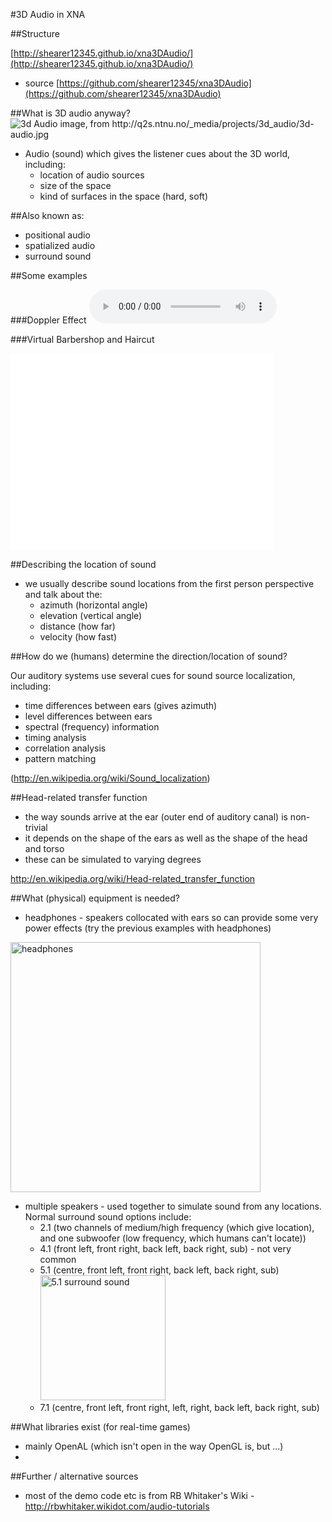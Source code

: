 #3D Audio in XNA


##Structure

[http://shearer12345.github.io/xna3DAudio/](http://shearer12345.github.io/xna3DAudio/)

- source [https://github.com/shearer12345/xna3DAudio](https://github.com/shearer12345/xna3DAudio)



##What is 3D audio anyway?
![3d Audio image, from http://q2s.ntnu.no/_media/projects/3d_audio/3d-audio.jpg
](assets/3d-audio.jpg)

- Audio (sound) which gives the listener cues about the 3D world, including:
  - location of audio sources
  - size of the space
  - kind of surfaces in the space (hard, soft)


##Also known as:

- positional audio
- spatialized audio
- surround sound



##Some examples

###Doppler Effect
<audio controls>
  <source src="assets/Speeding-car-horn_doppler_effect_sample.ogg" type="audio/ogg">
  Your browser does not support the audio element.
</audio>

###Virtual Barbershop and Haircut
<iframe width="420" height="315" src="//www.youtube.com/embed/IUDTlvagjJA" frameborder="0" allowfullscreen></iframe>



##Describing the location of sound

- we usually describe sound locations from the first person perspective and talk about the:
  - azimuth (horizontal angle)
  - elevation (vertical angle)
  - distance (how far)
  - velocity (how fast)


##How do we (humans) determine the direction/location of sound?

Our auditory systems use several cues for sound source localization, including:

- time differences between ears (gives azimuth)
- level differences between ears
- spectral (frequency) information
- timing analysis
- correlation analysis
- pattern matching

(http://en.wikipedia.org/wiki/Sound_localization)


##Head-related transfer function

- the way sounds arrive at the ear (outer end of auditory canal) is non-trivial
- it depends on the shape of the ears as well as the shape of the head and torso
- these can be simulated to varying degrees

http://en.wikipedia.org/wiki/Head-related_transfer_function



##What (physical) equipment is needed?

- headphones - speakers collocated with ears so can provide some very power effects (try the previous examples with headphones)

<img src="http://upload.wikimedia.org/wikipedia/commons/thumb/f/f3/4_adapter.jpg/800px-4_adapter.jpg" alt="headphones" height="400">


- multiple speakers - used together to simulate sound from any locations. Normal surround sound options include:
  - 2.1 (two channels of medium/high frequency (which give location), and one subwoofer (low frequency, which humans can't locate))
  - 4.1 (front left, front right, back left, back right, sub) - not very common
  - 5.1 (centre, front left, front right, back left, back right, sub)
    <img src="http://upload.wikimedia.org/wikipedia/commons/c/cc/5_1_channels_%28surround_sound%29_label.svg" alt="5.1 surround sound" height="200">
  - 7.1 (centre, front left, front right, left, right, back left, back right, sub)


##What libraries exist (for real-time games)

- mainly OpenAL (which isn't open in the way OpenGL is, but ...)
- 
##Further / alternative sources

- most of the demo code etc is from RB Whitaker's Wiki - http://rbwhitaker.wikidot.com/audio-tutorials
